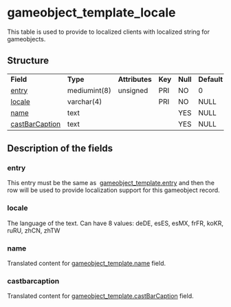 # gameobject\_template\_locale

This table is used to provide to localized clients with localized string for gameobjects.

## Structure

|                                   |              |                |         |          |             |           |             |
|-----------------------------------|--------------|----------------|---------|----------|-------------|-----------|-------------|
| **Field**                         | **Type**     | **Attributes** | **Key** | **Null** | **Default** | **Extra** | **Comment** |
| [entry](#entry)                   | mediumint(8) | unsigned       | PRI     | NO       | 0           |           |             |
| [locale](#locale)                 | varchar(4)   |                | PRI     | NO       | NULL        |           |             |
| [name](#subject)                  | text         |                |         | YES      | NULL        |           |             |
| [castBarCaption](#castbarcaption) | text         |                |         | YES      | NULL        |           |             |

## Description of the fields

### entry

This entry must be the same as  [gameobject\_template.entry](gameobject_template.md#entry) and then the row will be used to provide localization support for this gameobject record.

### locale

The language of the text.
Can have 8 values: deDE, esES, esMX, frFR, koKR, ruRU, zhCN, zhTW

### name

Translated content for [gameobject\_template.name](gameobject_template.md#name) field.

### castbarcaption

Translated content for [gameobject\_template.castBarCaption](gameobject_template.md#castBarCaption) field.

